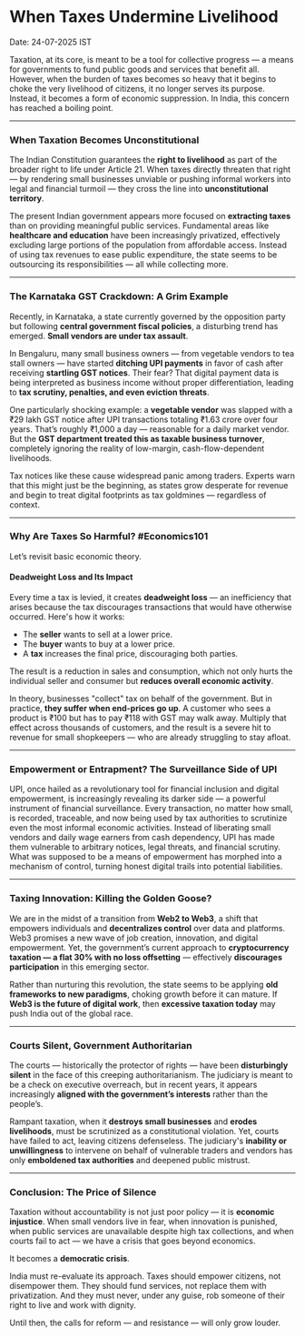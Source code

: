# When Taxes Undermine Livelihood

Date: 24-07-2025 IST

Taxation, at its core, is meant to be a tool for collective progress — a means for governments to fund public goods and services that benefit all. However, when the burden of taxes becomes so heavy that it begins to choke the very livelihood of citizens, it no longer serves its purpose. Instead, it becomes a form of economic suppression. In India, this concern has reached a boiling point.

---

### When Taxation Becomes Unconstitutional

The Indian Constitution guarantees the **right to livelihood** as part of the broader right to life under Article 21. When taxes directly threaten that right — by rendering small businesses unviable or pushing informal workers into legal and financial turmoil — they cross the line into **unconstitutional territory**.

The present Indian government appears more focused on **extracting taxes** than on providing meaningful public services. Fundamental areas like **healthcare and education** have been increasingly privatized, effectively excluding large portions of the population from affordable access. Instead of using tax revenues to ease public expenditure, the state seems to be outsourcing its responsibilities — all while collecting more.

---

### The Karnataka GST Crackdown: A Grim Example

Recently, in Karnataka, a state currently governed by the opposition party but following **central government fiscal policies**, a disturbing trend has emerged. **Small vendors are under tax assault**.

In Bengaluru, many small business owners — from vegetable vendors to tea stall owners — have started **ditching UPI payments** in favor of cash after receiving **startling GST notices**. Their fear? That digital payment data is being interpreted as business income without proper differentiation, leading to **tax scrutiny, penalties, and even eviction threats**.

One particularly shocking example: a **vegetable vendor** was slapped with a ₹29 lakh GST notice after UPI transactions totaling ₹1.63 crore over four years. That’s roughly ₹1,000 a day — reasonable for a daily market vendor. But the **GST department treated this as taxable business turnover**, completely ignoring the reality of low-margin, cash-flow-dependent livelihoods.

Tax notices like these cause widespread panic among traders. Experts warn that this might just be the beginning, as states grow desperate for revenue and begin to treat digital footprints as tax goldmines — regardless of context.

---

### Why Are Taxes So Harmful? #Economics101

Let’s revisit basic economic theory.

#### **Deadweight Loss and Its Impact**

Every time a tax is levied, it creates **deadweight loss** — an inefficiency that arises because the tax discourages transactions that would have otherwise occurred. Here's how it works:

* The **seller** wants to sell at a lower price.
* The **buyer** wants to buy at a lower price.
* A **tax** increases the final price, discouraging both parties.

The result is a reduction in sales and consumption, which not only hurts the individual seller and consumer but **reduces overall economic activity**.

In theory, businesses "collect" tax on behalf of the government. But in practice, **they suffer when end-prices go up**. A customer who sees a product is ₹100 but has to pay ₹118 with GST may walk away. Multiply that effect across thousands of customers, and the result is a severe hit to revenue for small shopkeepers — who are already struggling to stay afloat.

---

### Empowerment or Entrapment? The Surveillance Side of UPI

UPI, once hailed as a revolutionary tool for financial inclusion and digital empowerment, is increasingly revealing its darker side — a powerful instrument of financial surveillance. Every transaction, no matter how small, is recorded, traceable, and now being used by tax authorities to scrutinize even the most informal economic activities. Instead of liberating small vendors and daily wage earners from cash dependency, UPI has made them vulnerable to arbitrary notices, legal threats, and financial scrutiny. What was supposed to be a means of empowerment has morphed into a mechanism of control, turning honest digital trails into potential liabilities.

---

### Taxing Innovation: Killing the Golden Goose?

We are in the midst of a transition from **Web2 to Web3**, a shift that empowers individuals and **decentralizes control** over data and platforms. Web3 promises a new wave of job creation, innovation, and digital empowerment. Yet, the government’s current approach to **cryptocurrency taxation — a flat 30% with no loss offsetting** — effectively **discourages participation** in this emerging sector.

Rather than nurturing this revolution, the state seems to be applying **old frameworks to new paradigms**, choking growth before it can mature. If **Web3 is the future of digital work**, then **excessive taxation today** may push India out of the global race.

---

### Courts Silent, Government Authoritarian

The courts — historically the protector of rights — have been **disturbingly silent** in the face of this creeping authoritarianism. The judiciary is meant to be a check on executive overreach, but in recent years, it appears increasingly **aligned with the government’s interests** rather than the people’s.

Rampant taxation, when it **destroys small businesses** and **erodes livelihoods**, must be scrutinized as a constitutional violation. Yet, courts have failed to act, leaving citizens defenseless. The judiciary's **inability or unwillingness** to intervene on behalf of vulnerable traders and vendors has only **emboldened tax authorities** and deepened public mistrust.

---

### Conclusion: The Price of Silence

Taxation without accountability is not just poor policy — it is **economic injustice**. When small vendors live in fear, when innovation is punished, when public services are unavailable despite high tax collections, and when courts fail to act — we have a crisis that goes beyond economics.

It becomes a **democratic crisis**.

India must re-evaluate its approach. Taxes should empower citizens, not disempower them. They should fund services, not replace them with privatization. And they must never, under any guise, rob someone of their right to live and work with dignity.

Until then, the calls for reform — and resistance — will only grow louder.
